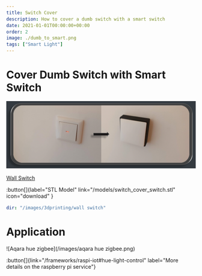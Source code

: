 ```yaml
---
title: Switch Cover
description: How to cover a dumb switch with a smart switch
date: 2021-01-01T00:00:00+00:00
order: 2
image: ./dumb_to_smart.png
tags: ["Smart Light"]
---
```


# Cover Dumb Switch with Smart Switch

![Dumb to smart](./dumb_to_smart.png)

[Wall Switch](/models/wall_switch.glb)

:button[]{label="STL Model" link="/models/switch_cover_switch.stl" icon="download" }

```yaml gallery
dir: "/images/3dprinting/wall switch"
```

# Application

![Aqara hue zigbee](/images/aqara hue zigbee.png)

:button[]{link="/frameworks/raspi-iot#hue-light-control" label="More details on the raspberry pi service"}
